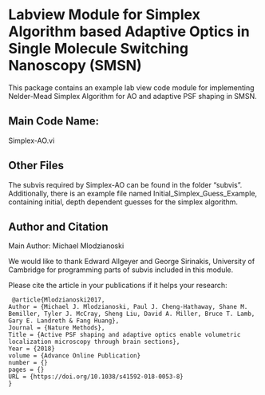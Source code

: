 # Labview Module for Simplex Algorithm based Adaptive Optics in Single Molecule Switching Nanoscopy (SMSN)

This package contains an example lab view code module for implementing Nelder-Mead Simplex Algorithm for AO and adaptive PSF shaping in SMSN. 

## Main Code Name: 

Simplex-AO.vi

## Other Files

The subvis required by Simplex-AO can be found in the folder “subvis”. Additionally, there is an example file named Initial_Simplex_Guess_Example, containing initial, depth dependent guesses for the simplex algorithm.

## Author and Citation
Main Author: Michael Mlodzianoski

We would like to thank Edward Allgeyer and George Sirinakis, University of Cambridge for programming parts of subvis included in this module.

Please cite the article in your publications if it helps your research:

  	 @article{Mlodzianoski2017,
	Author = {Michael J. Mlodzianoski, Paul J. Cheng-Hathaway, Shane M. Bemiller, Tyler J. McCray, Sheng Liu, David A. Miller, Bruce T. Lamb, Gary E. Landreth & Fang Huang},
	Journal = {Nature Methods},
	Title = {Active PSF shaping and adaptive optics enable volumetric localization microscopy through brain sections},
	Year = {2018}
	volume = {Advance Online Publication}
	number = {}
	pages = {}
  	URL = {https://doi.org/10.1038/s41592-018-0053-8}
	}
